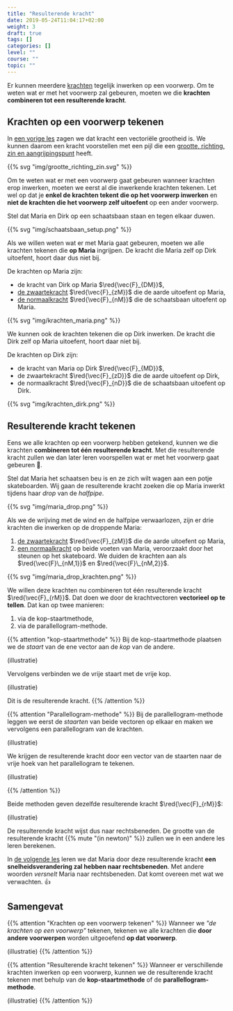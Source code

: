 ```yaml
---
title: "Resulterende kracht"
date: 2019-05-24T11:04:17+02:00
weight: 3
draft: true
tags: []
categories: []
level: ""
course: ""
topic: ""
---
```

Er kunnen meerdere [krachten](../intro) tegelijk inwerken op een voorwerp. Om
te weten wat er met het voorwerp zal gebeuren, moeten we die **krachten
combineren tot een resulterende kracht**.

## Krachten op een voorwerp tekenen

In [een vorige les](../krachtvector) zagen we dat kracht een vectoriële
grootheid is. We kunnen daarom een kracht voorstellen met een pijl die een
[grootte, richting, zin en
aangrijpingspunt](../krachtvector/#grootte-richting-zin-en-aangrijpingspunt)
heeft.

{{% svg "img/grootte_richting_zin.svg" %}}

Om te weten wat er met een voorwerp gaat gebeuren wanneer krachten erop
inwerken, moeten we eerst al die inwerkende krachten tekenen. Let wel op dat je **enkel de
krachten tekent die op het voorwerp inwerken** en **niet de krachten die het
voorwerp zelf uitoefent** op een ander voorwerp.

Stel dat Maria en Dirk op een schaatsbaan staan en tegen elkaar duwen.

{{% svg "img/schaatsbaan_setup.png" %}}

Als we willen weten wat er met Maria gaat gebeuren, moeten we alle krachten
tekenen die **op Maria** ingrijpen. De kracht die Maria zelf op Dirk uitoefent,
hoort daar dus niet bij.

De krachten op Maria zijn:

* de kracht van Dirk op Maria $\red{\vec{F}_{DM}}$,
* [de zwaartekracht](../zwaartekracht) $\red{\vec{F}_{zM}}$  die de aarde uitoefent
op Maria,
* [de normaalkracht](../normaalkracht) $\red{\vec{F}_{nM}}$ die de schaatsbaan
uitoefent op Maria.

{{% svg "img/krachten_maria.png" %}}

We kunnen ook de krachten tekenen die op Dirk inwerken. De kracht die Dirk zelf op
Maria uitoefent, hoort daar niet bij.

De krachten op Dirk zijn:

* de kracht van Maria op Dirk $\red{\vec{F}_{MD}}$,
* de zwaartekracht $\red{\vec{F}_{zD}}$ die de aarde uitoefent op Dirk,
* de normaalkracht $\red{\vec{F}_{nD}}$ die de schaatsbaan uitoefent op Dirk.

{{% svg "img/krachten_dirk.png" %}}

## Resulterende kracht tekenen

Eens we alle krachten op een voorwerp hebben getekend, kunnen we die krachten
**combineren tot één resulterende kracht**. Met die resulterende kracht zullen
we dan later leren voorspellen wat er met het voorwerp gaat gebeuren 🔮.

Stel dat Maria het schaatsen beu is en ze zich wilt wagen aan een potje
skateboarden. Wij gaan de resulterende kracht zoeken die op Maria inwerkt
tijdens haar *drop* van de *halfpipe*.

{{% svg "img/maria_drop.png" %}}

Als we de wrijving met de wind en de halfpipe verwaarlozen, zijn er drie
krachten die inwerken op de droppende Maria:

1. [de zwaartekracht](../zwaartekracht) $\red{\vec{F}_{zM}}$ die de aarde uitoefent
op Maria,
2. [een normaalkracht](../normaalkracht) op beide voeten van Maria, veroorzaakt door
het steunen op het skateboard. We duiden de krachten aan als
$\red{\vec{F}\_{nM,1}}$ en $\red{\vec{F}\_{nM,2}}$.

{{% svg "img/maria_drop_krachten.png" %}}

We willen deze krachten nu combineren tot één resulterende kracht
$\red{\vec{F}_{rM}}$. Dat doen we door de krachtvectoren **vectorieel op te tellen**.
Dat kan op twee manieren:

1. via de kop-staartmethode,
2. via de parallellogram-methode.

{{% attention "kop-staartmethode" %}}
Bij de kop-staartmethode plaatsen we de *staart* van de ene vector aan de *kop*
van de andere.

(illustratie)

Vervolgens verbinden we de vrije staart met de vrije kop.

(illustratie)

Dit is de resulterende kracht.
{{% /attention %}}

{{% attention "Parallellogram-methode" %}}
Bij de parallellogram-methode leggen we eerst de *staarten* van beide vectoren
op elkaar en maken we vervolgens een parallellogram van de krachten.

(illustratie)

We krijgen de resulterende kracht door een vector van de staarten naar de vrije
hoek van het parallellogram te tekenen.

(illustratie)

{{% /attention %}}

Beide methoden geven dezelfde resulterende kracht $\red{\vec{F}_{rM}}$:

(illustratie)

De resulterende kracht wijst dus naar rechtsbeneden. De grootte van de
resulterende kracht {{% mute "(in newton)" %}} zullen we in een andere les
leren berekenen.

In [de volgende les](../snelheidsverandering) leren we dat Maria door deze
resulterende kracht **een snelheidsverandering zal hebben naar rechtsbeneden**.
Met andere woorden *versnelt* Maria naar rechtsbeneden. Dat komt overeen met wat
we verwachten. 👍

## Samengevat
{{% attention "Krachten op een voorwerp tekenen" %}}
Wanneer we *"de krachten op een voorwerp"* tekenen, tekenen we alle krachten
die **door andere voorwerpen** worden uitgeoefend **op dat voorwerp**.

(illustratie)
{{% /attention %}}

{{% attention "Resulterende kracht tekenen" %}}
Wanneer er verschillende krachten inwerken op een voorwerp, kunnen we de
resulterende kracht tekenen met behulp van de **kop-staartmethode** of de
**parallellogram-methode**.

(illustratie)
{{% /attention %}}
